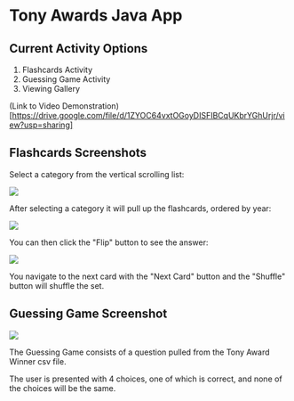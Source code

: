 # Tony Awards Java App

## Current Activity Options
1. Flashcards Activity
2. Guessing Game Activity
3. Viewing Gallery

(Link to Video Demonstration)[https://drive.google.com/file/d/1ZYOC64vxtOGoyDISFIBCqUKbrYGhUrjr/view?usp=sharing]

## Flashcards Screenshots

Select a category from the vertical scrolling list:

![](Screenshots/flashcardmenu.png)

After selecting a category it will pull up the flashcards, ordered by year:

![](Screenshots/flashcardfront.png)

You can then click the "Flip" button to see the answer:

![](Screenshots/flashcardback.png)

You navigate to the next card with the "Next Card" button and the "Shuffle" button will shuffle the set.

## Guessing Game Screenshot

![](Screenshots/guessingame.png)

The Guessing Game consists of a question pulled from the Tony Award Winner csv file.

The user is presented with 4 choices, one of which is correct, and none of the choices will be the same.


